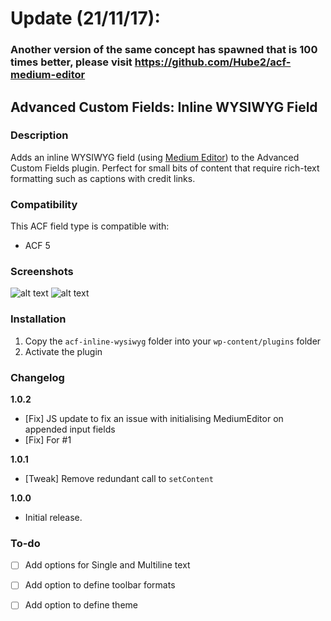 # Update (21/11/17): #
### Another version of the same concept has spawned that is 100 times better, please visit https://github.com/Hube2/acf-medium-editor ###


## Advanced Custom Fields: Inline WYSIWYG Field

### Description
Adds an inline WYSIWYG field (using [Medium Editor](https://github.com/yabwe/medium-editor)) to the Advanced Custom Fields plugin. Perfect for small bits of content that require rich-text formatting such as captions with credit links.

### Compatibility
This ACF field type is compatible with:
* ACF 5

### Screenshots
![alt text](http://i.imgur.com/6SIVTh5.jpg "Example #1")
![alt text](http://i.imgur.com/VX5iJVd.jpg "Example #2")

### Installation

1. Copy the `acf-inline-wysiwyg` folder into your `wp-content/plugins` folder
2. Activate the plugin

### Changelog

**1.0.2**
* [Fix] JS update to fix an issue with initialising MediumEditor on appended input fields
* [Fix] For #1

**1.0.1**
* [Tweak] Remove redundant call to `setContent`

**1.0.0**
* Initial release.

### To-do
- [ ] Add options for Single and Multiline text
- [ ] Add option to define toolbar formats
- [ ] Add option to define theme

